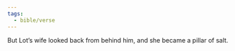 ```yaml
---
tags:
  - bible/verse
---
```

But Lot’s wife looked back from behind him, and she became a pillar of salt.
